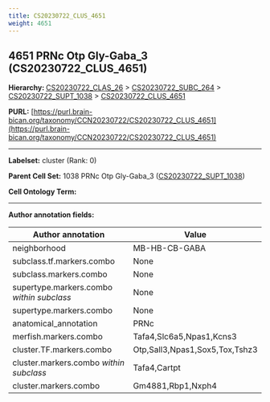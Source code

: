 ```yaml
---
title: CS20230722_CLUS_4651
weight: 4651
---
```

## 4651 PRNc Otp Gly-Gaba_3 (CS20230722_CLUS_4651)
<b>Hierarchy: </b>
[CS20230722_CLAS_26](../CS20230722_CLAS_26) >
[CS20230722_SUBC_264](../CS20230722_SUBC_264) >
[CS20230722_SUPT_1038](../CS20230722_SUPT_1038) >
[CS20230722_CLUS_4651](../CS20230722_CLUS_4651)

**PURL:** [https://purl.brain-bican.org/taxonomy/CCN20230722/CS20230722_CLUS_4651](https://purl.brain-bican.org/taxonomy/CCN20230722/CS20230722_CLUS_4651)

---


**Labelset:** cluster (Rank: 0)

**Parent Cell Set:** 1038 PRNc Otp Gly-Gaba_3 ([CS20230722_SUPT_1038](../CS20230722_SUPT_1038))



**Cell Ontology Term:** 

[MARKER GENES.]: #


---

[TRANSFERRED ANNOTATIONS.]: #


[AUTHOR ANNOTATION FIELDS.]: #


**Author annotation fields:**

| Author annotation | Value |
|-------------------|-------|
|neighborhood|MB-HB-CB-GABA|
|subclass.tf.markers.combo|None|
|subclass.markers.combo|None|
|supertype.markers.combo _within subclass_|None|
|supertype.markers.combo|None|
|anatomical_annotation|PRNc|
|merfish.markers.combo|Tafa4,Slc6a5,Npas1,Kcns3|
|cluster.TF.markers.combo|Otp,Sall3,Npas1,Sox5,Tox,Tshz3|
|cluster.markers.combo _within subclass_|Tafa4,Cartpt|
|cluster.markers.combo|Gm4881,Rbp1,Nxph4|
